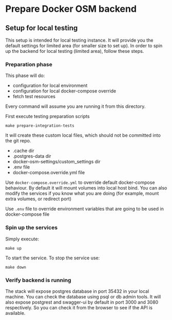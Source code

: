 # Prepare Docker OSM backend

## Setup for local testing

This setup is intended for local testing instance.
It will provide you the default settings for limited area (for smaller size to set up).
In order to spin up the backend for local testing (limited area), follow these steps.


### Preparation phase

This phase will do:

- configuration for local environment
- configuration for local docker-compose override
- fetch test resources

Every command will assume you are running it from this directory.

First execute testing preparation scripts 

```
make prepare-integration-tests
```

It will create these custom local files, which should not be committed into the git repo.

- .cache dir
- .postgres-data dir
- docker-osm-settings/custom_settings dir
- .env file
- docker-compose.override.yml file


Use `docker-compose.override.yml` to override default docker-compose behaviour.
By default it will mount volumes into local host bind. You can also modify the services if you know what you are doing (for example, mount extra volumes, or redirect port)

Use `.env` file to override environment variables that are going to be used in docker-compose file

### Spin up the services

Simply execute:

```
make up
```

To start the service.
To stop the service use:

```
make down
```

### Verify backend is running

The stack will expose postgres database in port 35432 in your local machine.
You can check the database using psql or db admin tools.
It will also expose postgrest and swagger-ui by default in port 3000 and 3080 respectively.
So you can check it from the browser to see if the API is available.
